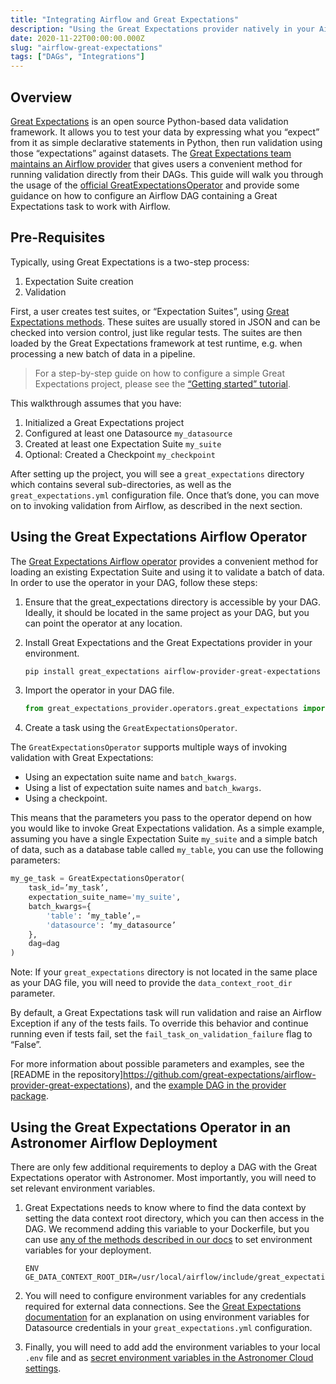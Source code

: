 ```yaml
---
title: "Integrating Airflow and Great Expectations"
description: "Using the Great Expectations provider natively in your Airflow DAGs."
date: 2020-11-22T00:00:00.000Z
slug: "airflow-great-expectations"
tags: ["DAGs", "Integrations"]
---
```


## Overview

[Great Expectations](https://greatexpectations.io) is an open source Python-based data validation framework. It allows you to test your data by expressing what you “expect” from it as simple declarative statements in Python, then run validation using those “expectations” against datasets. The [Great Expectations team maintains an Airflow provider](https://github.com/great-expectations/airflow-provider-great-expectations) that gives users a convenient method for running validation directly from their DAGs. This guide will walk you through the usage of the [official GreatExpectationsOperator](https://github.com/great-expectations/airflow-provider-great-expectations/blob/main/great_expectations_provider/operators/great_expectations.py_) and provide some guidance on how to configure an Airflow DAG containing a Great Expectations task to work with Airflow.


## Pre-Requisites

Typically, using Great Expectations is a two-step process: 

1. Expectation Suite creation
2. Validation

First, a user creates test suites, or “Expectation Suites”, using [Great Expectations methods](https://docs.greatexpectations.io/en/0.12.0/reference/core_concepts/expectations/expectations.html?highlight=methods#methods-for-creating-and-editing-expectations). These suites are usually stored in JSON and can be checked into version control, just like regular tests. The suites are then loaded by the Great Expectations framework at test runtime, e.g. when processing a new batch of data in a pipeline. 

> For a step-by-step guide on how to configure a simple Great Expectations project, please see the [“Getting started” tutorial](https://docs.greatexpectations.io/en/latest/guides/tutorials.html).

This walkthrough assumes that you have: 

1. Initialized a Great Expectations project
2. Configured at least one Datasource `my_datasource`
3. Created at least one Expectation Suite `my_suite`
4. Optional: Created a Checkpoint `my_checkpoint`

After setting up the project, you will see a `great_expectations` directory which contains several sub-directories, as well as the `great_expectations.yml` configuration file. Once that’s done, you can move on to invoking validation from Airflow, as described in the next section.

## Using the Great Expectations Airflow Operator

The [Great Expectations Airflow operator](https://github.com/great-expectations/airflow-provider-great-expectations) provides a convenient method for loading an existing Expectation Suite and using it to validate a batch of data. In order to use the operator in your DAG, follow these steps:

1. Ensure that the great_expectations directory is accessible by your DAG. Ideally, it should be located in the same project as your DAG, but you can point the operator at any location.

2. Install Great Expectations and the Great Expectations provider in your environment.

    ```bash
    pip install great_expectations airflow-provider-great-expectations
    ```

3. Import the operator in your DAG file.

    ```python
    from great_expectations_provider.operators.great_expectations import GreatExpectationsOperator
    ```

4. Create a task using the `GreatExpectationsOperator`.

The `GreatExpectationsOperator` supports multiple ways of invoking validation with Great Expectations:

- Using an expectation suite name and `batch_kwargs`.
- Using a list of expectation suite names and `batch_kwargs`.
- Using a checkpoint. 

This means that the parameters you pass to the operator depend on how you would like to invoke Great Expectations validation. As a simple example, assuming you have a single Expectation Suite `my_suite` and a simple batch of data, such as a database table called `my_table`, you can use the following parameters:

```python
my_ge_task = GreatExpectationsOperator(
    task_id=’my_task’,
    expectation_suite_name='my_suite',
    batch_kwargs={
        'table': ‘my_table’,=
        'datasource': ‘my_datasource’
    },
    dag=dag
)
```

Note: If your `great_expectations` directory is not located in the same place as your DAG file, you will need to provide the `data_context_root_dir` parameter.

By default, a Great Expectations task will run validation and raise an Airflow Exception if any of the tests fails. To override this behavior and continue running even if tests fail, set the `fail_task_on_validation_failure` flag to “False”.

For more information about possible parameters and examples, see the [README in the repository]https://github.com/great-expectations/airflow-provider-great-expectations), and the [example DAG in the provider package](https://github.com/great-expectations/airflow-provider-great-expectations/tree/main/great_expectations_provider/examples).

## Using the Great Expectations Operator in an Astronomer Airflow Deployment

There are only few additional requirements to deploy a DAG with the Great Expectations operator with Astronomer. Most importantly, you will need to set relevant environment variables. 

1. Great Expectations needs to know where to find the data context by setting the data context root directory, which you can then access in the DAG. We recommend adding this variable to your Dockerfile, but you can use [any of the methods described in our docs](https://www.astronomer.io/docs/cloud/stable/deploy/environment-variables/) to set environment variables for your deployment.

    ```
    ENV GE_DATA_CONTEXT_ROOT_DIR=/usr/local/airflow/include/great_expectations
    ```

2. You will need to configure environment variables for any credentials required for external data connections. See the [Great Expectations documentation](https://docs.greatexpectations.io/en/latest/guides/how_to_guides/configuring_data_contexts/how_to_use_a_yaml_file_or_environment_variables_to_populate_credentials.html?highlight=environment%20variables) for an explanation on using environment variables for Datasource credentials in your `great_expectations.yml` configuration.

3. Finally, you will need to add add the environment variables to your local `.env` file and as [secret environment variables in the Astronomer Cloud settings](https://www.astronomer.io/docs/cloud/stable/deploy/environment-variables/).

